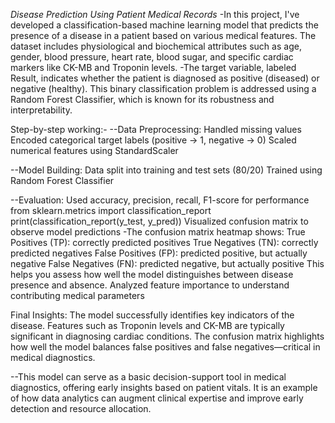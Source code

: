 *Disease Prediction Using Patient Medical Records*
-In this project, I've developed a classification-based machine learning model that predicts the presence of a disease in a patient based on various medical features. The dataset includes physiological and biochemical attributes such as age, gender, blood pressure, heart rate, blood sugar, and specific cardiac markers like CK-MB and Troponin levels.
-The target variable, labeled Result, indicates whether the patient is diagnosed as positive (diseased) or negative (healthy). This binary classification problem is addressed using a Random Forest Classifier, which is known for its robustness and interpretability.

Step-by-step working:-
--Data Preprocessing:
Handled missing values
Encoded categorical target labels (positive → 1, negative → 0)
Scaled numerical features using StandardScaler

--Model Building:
Data split into training and test sets (80/20)
Trained using Random Forest Classifier

--Evaluation:
Used accuracy, precision, recall, F1-score for performance
from sklearn.metrics import classification_report
print(classification_report(y_test, y_pred))
Visualized confusion matrix to observe model predictions
-The confusion matrix heatmap shows:
  True Positives (TP): correctly predicted positives
  True Negatives (TN): correctly predicted negatives
  False Positives (FP): predicted positive, but actually negative
  False Negatives (FN): predicted negative, but actually positive
This helps you assess how well the model distinguishes between disease presence and absence.
Analyzed feature importance to understand contributing medical parameters

Final Insights:
The model successfully identifies key indicators of the disease.
Features such as Troponin levels and CK-MB are typically significant in diagnosing cardiac conditions.
The confusion matrix highlights how well the model balances false positives and false negatives—critical in medical diagnostics.

--This model can serve as a basic decision-support tool in medical diagnostics, offering early insights based on patient vitals. It is an example of how data analytics can augment clinical expertise and improve early detection and resource allocation.

